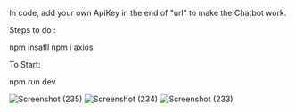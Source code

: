 In code, add your own ApiKey in the end of "url" to make the Chatbot work. 

Steps to do :

npm insatll
npm i axios

To Start:

npm run dev

![Screenshot (235)](https://github.com/user-attachments/assets/99fd3441-1675-415b-b5d2-17ca7adafa3a)
![Screenshot (234)](https://github.com/user-attachments/assets/5cbef18c-e6be-494a-8a7b-d8183ded542f)
![Screenshot (233)](https://github.com/user-attachments/assets/808c2294-f80f-4789-a4b1-01193741201f)

